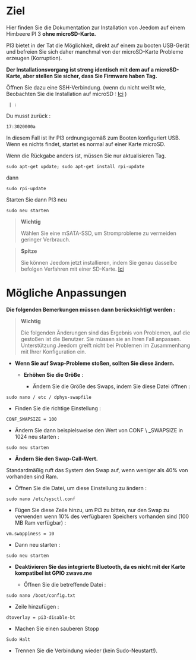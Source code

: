 Ziel 
========

Hier finden Sie die Dokumentation zur Installation von Jeedom auf einem
Himbeere PI 3 **ohne microSD-Karte.**

PI3 bietet in der Tat die Möglichkeit, direkt auf einem zu booten
USB-Gerät und befreien Sie sich daher manchmal von der microSD-Karte
Probleme erzeugen (Korruption).

**Der Installationsvorgang ist streng identisch mit dem auf a
microSD-Karte, aber stellen Sie sicher, dass Sie Firmware haben
Tag.**

Öffnen Sie dazu eine SSH-Verbindung. (wenn du nicht weißt wie,
Beobachten Sie die Installation auf microSD :
[Ici](https://jeedom.github.io/documentation/installation/de_DE/index.html)
)

     | :

Du musst zurück :

    17:3020000a

In diesem Fall ist Ihr PI3 ordnungsgemäß zum Booten konfiguriert
USB. Wenn es nichts findet, startet es normal auf einer Karte
microSD.

Wenn die Rückgabe anders ist, müssen Sie nur aktualisieren
Tag.

    sudo apt-get update; sudo apt-get install rpi-update

dann

    sudo rpi-update

Starten Sie dann PI3 neu

    sudo neu starten

> **Wichtig**
>
> Wählen Sie eine mSATA-SSD, um Stromprobleme zu vermeiden
> geringer Verbrauch.

> **Spitze**
>
> Sie können Jeedom jetzt installieren, indem Sie genau dasselbe befolgen
> Verfahren mit einer SD-Karte.
> [Ici](https://jeedom.github.io/documentation/installation/de_DE/index.html)

Mögliche Anpassungen 
=====================

**Die folgenden Bemerkungen müssen dann berücksichtigt werden :**

> **Wichtig**
>
> Die folgenden Änderungen sind das Ergebnis von Problemen, auf die gestoßen ist
> die Benutzer. Sie müssen sie an Ihren Fall anpassen. Unterstützung
> Jeedom greift nicht bei Problemen im Zusammenhang mit Ihrer Konfiguration ein.

-   **Wenn Sie auf Swap-Probleme stoßen, sollten Sie diese ändern.**

    -   **Erhöhen Sie die Größe** :

        -   Ändern Sie die Größe des Swaps, indem Sie diese Datei öffnen :

<!-- -->

    sudo nano / etc / dphys-swapfile

-   Finden Sie die richtige Einstellung :

<!-- -->

    CONF_SWAPSIZE = 100

-   Ändern Sie dann beispielsweise den Wert von CONF \ _SWAPSIZE in 1024
    neu starten :

<!-- -->

    sudo neu starten

-   **Ändern Sie den Swap-Call-Wert.**

Standardmäßig ruft das System den Swap auf, wenn weniger als 40% von vorhanden sind
Ram.

-   Öffnen Sie die Datei, um diese Einstellung zu ändern :

<!-- -->

    sudo nano /etc/sysctl.conf

-   Fügen Sie diese Zeile hinzu, um Pi3 zu bitten, nur den Swap zu verwenden
    wenn 10% des verfügbaren Speichers vorhanden sind (100 MB
    Ram verfügbar) :

<!-- -->

    vm.swappiness = 10

-   Dann neu starten :

<!-- -->

    sudo neu starten

-   **Deaktivieren Sie das integrierte Bluetooth, da es nicht mit der Karte kompatibel ist
    GPIO zwave.me**

    -   Öffnen Sie die betreffende Datei :

<!-- -->

    sudo nano /boot/config.txt

-   Zeile hinzufügen :

<!-- -->

    dtoverlay = pi3-disable-bt

-   Machen Sie einen sauberen Stopp

<!-- -->

    Sudo Halt

-   Trennen Sie die Verbindung wieder (kein Sudo-Neustart!).


